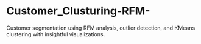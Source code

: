 # Customer_Clusturing-RFM-
Customer segmentation using RFM analysis, outlier detection, and KMeans clustering with insightful visualizations.

